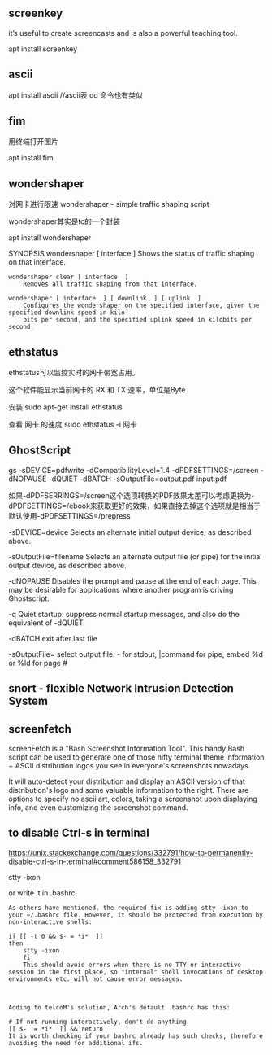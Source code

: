 ## screenkey

it’s useful to create screencasts and is also a powerful teaching tool.

apt install screenkey

## ascii

apt install ascii   //ascii表
    od 命令也有类似


## fim

用终端打开图片

apt install fim



## wondershaper

对网卡进行限速
wondershaper - simple traffic shaping script

wondershaper其实是tc的一个封装

apt install wondershaper

SYNOPSIS
    wondershaper [ interface  ]
        Shows the status of traffic shaping on that interface.

    wondershaper clear [ interface  ]
        Removes all traffic shaping from that interface.

    wondershaper [ interface  ] [ downlink  ] [ uplink  ]
        Configures the wondershaper on the specified interface, given the specified downlink speed in kilo‐
        bits per second, and the specified uplink speed in kilobits per second.


## ethstatus

ethstatus可以监控实时的网卡带宽占用。

这个软件能显示当前网卡的 RX 和 TX 速率，单位是Byte

安装 sudo apt-get install ethstatus

查看 网卡 的速度 sudo ethstatus -i 网卡


## GhostScript

gs -sDEVICE=pdfwrite -dCompatibilityLevel=1.4 -dPDFSETTINGS=/screen -dNOPAUSE -dQUIET -dBATCH -sOutputFile=output.pdf input.pdf

如果-dPDFSERRINGS=/screen这个选项转换的PDF效果太差可以考虑更换为-dPDFSETTINGS=/ebook来获取更好的效果，如果直接去掉这个选项就是相当于默认使用-dPDFSETTINGS=/prepress

-sDEVICE=device
    Selects an alternate initial output device, as described above.

-sOutputFile=filename
    Selects an alternate output file (or pipe) for the initial output device, as described above.

-dNOPAUSE
    Disables the prompt and pause at the end of each page.  This may be desirable for applications where another program is driving Ghostscript.

-q     Quiet startup: suppress normal startup messages, and also do the equivalent of -dQUIET.


-dBATCH  exit after last file

-sOutputFile=<file> select output file: - for stdout, |command for pipe, embed %d or %ld for page #



## snort - flexible Network Intrusion Detection System



## screenfetch

screenFetch is a "Bash Screenshot Information Tool". This handy Bash script
can be used to generate one of those nifty terminal theme information + ASCII
distribution logos you see in everyone's screenshots nowadays.

It will auto-detect your distribution and display an ASCII version of that
distribution's logo and some valuable information to the right. There are
options to specify no ascii art, colors, taking a screenshot upon displaying
info, and even customizing the screenshot command.



## to disable Ctrl-s in terminal

https://unix.stackexchange.com/questions/332791/how-to-permanently-disable-ctrl-s-in-terminal#comment586158_332791

stty -ixon

or write it in .bashrc

```
As others have mentioned, the required fix is adding stty -ixon to your ~/.bashrc file. However, it should be protected from execution by non-interactive shells:

if [[ -t 0 && $- = *i*  ]]
then
    stty -ixon
    fi 
    This should avoid errors when there is no TTY or interactive session in the first place, so "internal" shell invocations of desktop environments etc. will not cause error messages.



Adding to telcoM's solution, Arch's default .bashrc has this:

# If not running interactively, don't do anything
[[ $- != *i*  ]] && return
It is worth checking if your bashrc already has such checks, therefore avoiding the need for additional ifs.
```
